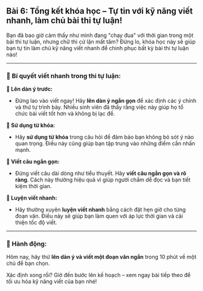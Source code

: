 ## Bài 6: Tổng kết khóa học – Tự tin với kỹ năng viết nhanh, làm chủ bài thi tự luận!

Bạn đã bao giờ cảm thấy như mình đang "chạy đua" với thời gian trong một bài thi tự luận, nhưng chữ thì cứ lặn mất tăm? Đừng lo, khóa học này sẽ giúp bạn tự tin làm chủ kỹ năng viết nhanh để chinh phục bất kỳ bài thi tự luận nào!

---

### 📌 Bí quyết viết nhanh trong thi tự luận:

**🔹 Lên dàn ý trước:**
- Đừng lao vào viết ngay! Hãy **lên dàn ý ngắn gọn** để xác định các ý chính và thứ tự trình bày. Nhiều sinh viên đã thấy rằng việc này giúp họ tổ chức bài viết tốt hơn và không bị lạc đề.

**🔹 Sử dụng từ khóa:**
- Hãy **sử dụng từ khóa** trong câu hỏi để đảm bảo bạn không bỏ sót ý nào quan trọng. Điều này cũng giúp bạn tập trung vào những điểm cần nhấn mạnh.

**🔹 Viết câu ngắn gọn:**
- Đừng viết câu dài dòng như tiểu thuyết. Hãy **viết câu ngắn gọn và rõ ràng**. Cách này thường hiệu quả vì giúp người chấm dễ đọc và bạn tiết kiệm thời gian.

**🔹 Luyện viết nhanh:**
- Hãy thường xuyên **luyện viết nhanh** bằng cách đặt hẹn giờ cho từng đoạn văn. Điều này sẽ giúp bạn làm quen với áp lực thời gian và cải thiện tốc độ viết.

---

### 🚀 Hành động:

Hôm nay, hãy thử **lên dàn ý và viết một đoạn văn ngắn** trong 10 phút về một chủ đề bạn chọn.

Xác định xong rồi? Giờ đến bước lên kế hoạch – xem ngay bài tiếp theo để tối ưu hóa kỹ năng viết của bạn nhé!